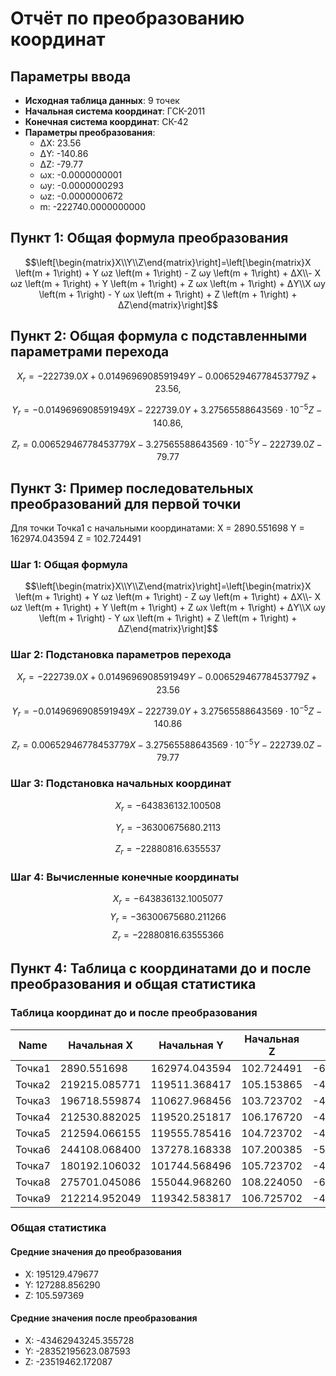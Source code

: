 # Отчёт по преобразованию координат

## Параметры ввода

- **Исходная таблица данных**: 9 точек
- **Начальная система координат**: ГСК-2011
- **Конечная система координат**: СК-42
- **Параметры преобразования**:
  - ΔX: 23.56
  - ΔY: -140.86
  - ΔZ: -79.77
  - ωx: -0.0000000001
  - ωy: -0.0000000293
  - ωz: -0.0000000672
  - m: -222740.0000000000

## Пункт 1: Общая формула преобразования

$$\left[\begin{matrix}X\\Y\\Z\end{matrix}\right]=\left[\begin{matrix}X \left(m + 1\right) + Y ωz \left(m + 1\right) - Z ωy \left(m + 1\right) + ΔX\\- X ωz \left(m + 1\right) + Y \left(m + 1\right) + Z ωx \left(m + 1\right) + ΔY\\X ωy \left(m + 1\right) - Y ωx \left(m + 1\right) + Z \left(m + 1\right) + ΔZ\end{matrix}\right]$$

## Пункт 2: Общая формула с подставленными параметрами перехода

$$ X_{r} = - 222739.0 X + 0.0149696908591949 Y - 0.00652946778453779 Z + 23.56, $$ 

$$ Y_{r} = - 0.0149696908591949 X - 222739.0 Y + 3.27565588643569 \cdot 10^{-5} Z - 140.86, $$ 

$$ Z_{r} = 0.00652946778453779 X - 3.27565588643569 \cdot 10^{-5} Y - 222739.0 Z - 79.77 $$

## Пункт 3: Пример последовательных преобразований для первой точки

Для точки Точка1 с начальными координатами:
X = 2890.551698
Y = 162974.043594
Z = 102.724491

### Шаг 1: Общая формула

$$\left[\begin{matrix}X\\Y\\Z\end{matrix}\right]=\left[\begin{matrix}X \left(m + 1\right) + Y ωz \left(m + 1\right) - Z ωy \left(m + 1\right) + ΔX\\- X ωz \left(m + 1\right) + Y \left(m + 1\right) + Z ωx \left(m + 1\right) + ΔY\\X ωy \left(m + 1\right) - Y ωx \left(m + 1\right) + Z \left(m + 1\right) + ΔZ\end{matrix}\right]$$

### Шаг 2: Подстановка параметров перехода

$$ X_{r} = - 222739.0 X + 0.0149696908591949 Y - 0.00652946778453779 Z + 23.56 $$

$$ Y_{r} = - 0.0149696908591949 X - 222739.0 Y + 3.27565588643569 \cdot 10^{-5} Z - 140.86 $$

$$ Z_{r} = 0.00652946778453779 X - 3.27565588643569 \cdot 10^{-5} Y - 222739.0 Z - 79.77 $$

### Шаг 3: Подстановка начальных координат

$$ X_{r} = -643836132.100508 $$

$$ Y_{r} = -36300675680.2113 $$

$$ Z_{r} = -22880816.6355537 $$

### Шаг 4: Вычисленные конечные координаты

$$ X_{r} = -643836132.1005077 $$
$$ Y_{r} = -36300675680.211266 $$
$$ Z_{r} = -22880816.63555366 $$

## Пункт 4: Таблица с координатами до и после преобразования и общая статистика

### Таблица координат до и после преобразования

| Name | Начальная X | Начальная Y | Начальная Z | Конечная X | Конечная Y | Конечная Z |
| --- | --- | --- | --- | --- | --- | --- |
| Точка1 | 2890.551698 | 162974.043594 | 102.724491 | -643836132.100508 | -36300675680.211266 | -22880816.635554 |
| Точка2 | 219215.085771 | 119511.368417 | 105.153865 | -48827747177.625130 | -26619846112.272785 | -23420519.063176 |
| Точка3 | 196718.559874 | 110627.968456 | 103.723702 | -43816893628.825661 | -24641166151.593616 | -23102112.586070 |
| Точка4 | 212530.882025 | 119520.251817 | 106.176720 | -47338914319.318535 | -26621824691.844887 | -23648392.407605 |
| Точка5 | 212594.066155 | 119555.785416 | 104.723702 | -47352987888.709190 | -26629739411.098446 | -23324748.219908 |
| Точка6 | 244108.068400 | 137278.168338 | 107.200385 | -54372384969.475815 | -30577205732.516586 | -23876196.925507 |
| Точка7 | 180192.106032 | 101744.568496 | 105.723702 | -40135807959.507233 | -22662486280.507202 | -23547698.204029 |
| Точка8 | 275701.045086 | 155044.968260 | 108.224050 | -61409372737.581955 | -34534565453.280006 | -24104001.340598 |
| Точка9 | 212214.952049 | 119342.583817 | 106.725702 | -47268544395.057495 | -26582251094.463501 | -23770674.166338 |

### Общая статистика

#### Средние значения до преобразования

- X: 195129.479677
- Y: 127288.856290
- Z: 105.597369

#### Средние значения после преобразования

- X: -43462943245.355728
- Y: -28352195623.087593
- Z: -23519462.172087

